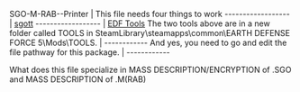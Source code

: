 SGO-M-RAB--Printer | This file needs four things to work 
------------------ | [sgott](https://github.com/zeddidragon/sgott) 
------------------ | [EDF Tools](https://gitlab.com/kittopiacreator/edf-tools)
The two tools above are in a new folder called TOOLS in SteamLibrary\steamapps\common\EARTH DEFENSE FORCE 5\Mods\TOOLS. | ------------
And yes, you need to go and edit the file pathway for this package. | ------------

What does this file specialize in MASS DESCRIPTION/ENCRYPTION of .SGO and MASS DESCRIPTION of .M(RAB)
